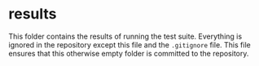 # results #

This folder contains the results of running the test suite.
Everything is ignored in the repository except this file and the `.gitignore` file.
This file ensures that this otherwise empty folder is committed to the repository.
